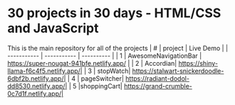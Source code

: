 
# 30 projects in 30 days - HTML/CSS and  JavaScript
This is the main repository for all of the projects 
| # | project | Live Demo |
| ----------- | ----------- | ---------- |
| 1 | AwesomeNavigationBar | https://super-nougat-941bfe.netlify.app/ |
| 2 | Accordian| https://shiny-llama-f6c4f5.netlify.app/|
| 3 | stopWatch| https://stalwart-snickerdoodle-6dbf2b.netlify.app/|
| 4 | pageSwitcher| https://radiant-dodol-dd8530.netlify.app/|
| 5 |shoppingCart| https://grand-crumble-0c7d1f.netlify.app/|


